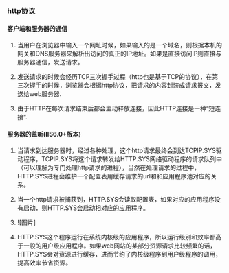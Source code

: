 ### http协议    

#### 客户端和服务器的通信    
1. 当用户在浏览器中输入一个网址时候，如果输入的是一个域名，则根据本机的网关和DNS服务器来解析出访问的真正的IP地址。如果是直接访问IP则直接与服务器通信，发送请求。    

2. 发送请求的时候会经历TCP三次握手过程（http也是基于TCP的协议），在第三次握手的时候，浏览器会根据http协议，把请求的内容封装成请求报文，发送给web服务器.      

3. 由于HTTP在每次请求结束后都会主动释放连接，因此HTTP连接是一种“短连接”.          

#### 服务器的监听(IIS6.0+版本)     
1. 当请求到达服务器时，经过各种处理，这个http请求最终会到达TCPIP.SYS驱动程序，TCPIP.SYS将这个请求转发给HTTP.SYS网络驱动程序的请求队列中（可以理解为专门处理http请求的进程），当然在处理请求的过程中，HTTP.SYS进程会维护一个配置表用缓存请求的url和和应用程序池对应的关系。   

2. 当一个http请求被捕获到，HTTP.SYS会读取配置表，如果对应的应用程序没有启动，则HTTP.SYS会启动相对应的应用程序。
3. ![图片]  
4. HTTP.SYS这个程序运行在系统内核级的应用程序，所以运行级别和效率都高于一般的用户级应用程序。如果web网站的某部分资源请求比较频繁的话，HTTP.SYS会对资源进行缓存，进而节约了内核级程序到用户级程序的调用，提高效率节省资源。




